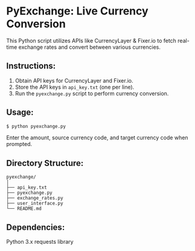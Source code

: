 # PyExchange: Live Currency Conversion

This Python script utilizes APIs like CurrencyLayer & Fixer.io to fetch real-time exchange rates and convert between various currencies.

## Instructions:

1. Obtain API keys for CurrencyLayer and Fixer.io.
2. Store the API keys in `api_key.txt` (one per line).
3. Run the `pyexchange.py` script to perform currency conversion.

## Usage:

```bash
$ python pyexchange.py
```

Enter the amount, source currency code, and target currency code when prompted.

## Directory Structure:
```
pyexchange/
│
├── api_key.txt
├── pyexchange.py
├── exchange_rates.py
├── user_interface.py
└── README.md
```

## Dependencies:
Python 3.x
requests library

